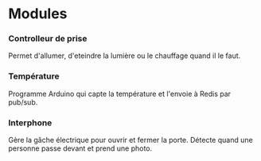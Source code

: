 # Modules

### Controlleur de prise

Permet d'allumer, d'eteindre la lumière ou le chauffage quand il le faut.

### Température

Programme Arduino qui capte la température et l'envoie à Redis par pub/sub.

### Interphone

Gère la gâche électrique pour ouvrir et fermer la porte.
Détecte quand une personne passe devant et prend une photo.
